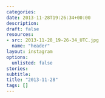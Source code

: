 ```yaml
---
categories:
date: 2013-11-28T19:26:34+00:00
description:
draft: false
resources:
- src: 2013-11-28_19-26-34_UTC.jpg
  name: "header"
layout: instagram
options:
  unlisted: false
stories:
subtitle:
title: "2013-11-28"
tags: []
---
```


 
